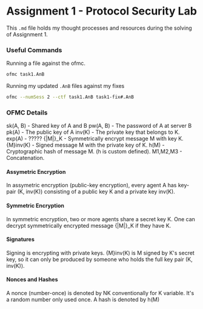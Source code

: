 # Assignment 1 - Protocol Security Lab

This `.md` file holds my thought processes and resources during the solving of Assignment 1.

### Useful Commands

Running a file against the ofmc.

```sh
ofmc task1.AnB
```

Running my updated `.AnB` files against my fixes

```sh
ofmc --numSess 2 --ctf task1.AnB task1-fix#.AnB
```

### OFMC Details

sk(A, B) - Shared key of A and B
pw(A, B) - The password of A at server B
pk(A) - The public key of A
inv(K) - The private key that belongs to K.
exp(A) - ?????
{|M|}\_K - Symmetrically encrypt message M with key K.
{M}inv(K) - Signed message M with the private key of K.
h(M) - Cryptographic hash of message M. (h is custom defined).
M1,M2,M3 - Concatenation.

#### Assymetric Encryption

In assymetric encryption (public-key encryption), every agent A has key-pair (K, inv(K)) consisting of a public key K and a private key inv(K).

#### Symmetric Encryption

In symmetric encryption, two or more agents share a secret key K. One can decrypt symmetrically encrypted message {|M|}\_K if they have K.

#### Signatures

Signing is encrypting with private keys. {M}inv(K) is M signed by K's secret key, so it can only be produced by someone who holds the full key pair (K, inv(K)).

#### Nonces and Hashes

A nonce (number-once) is denoted by NK conventionally for K variable. It's a random number only used once.
A hash is denoted by h(M)
